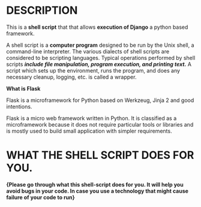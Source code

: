 # DESCRIPTION

This is a **shell script** that that allows **execution of Django** a python based framework.

A shell script is a **computer program** designed to be run by the Unix shell, a command-line interpreter. The various dialects of shell scripts are considered to be scripting languages. Typical operations performed by shell scripts ***include file manipulation, program execution, and printing text.*** A script which sets up the environment, runs the program, and does any necessary cleanup, logging, etc. is called a wrapper.

**What is Flask**

Flask is a microframework for Python based on Werkzeug, Jinja 2 and good intentions.

Flask is a micro web framework written in Python. It is classified as a microframework because it does not require particular tools or libraries and is mostly used to build small application with simpler requirements.

# WHAT THE SHELL SCRIPT DOES FOR YOU.

**{Please go through what this shell-script does for you. It will help you avoid bugs in your code. In case you use a technology that might cause failure of your code to run}**

